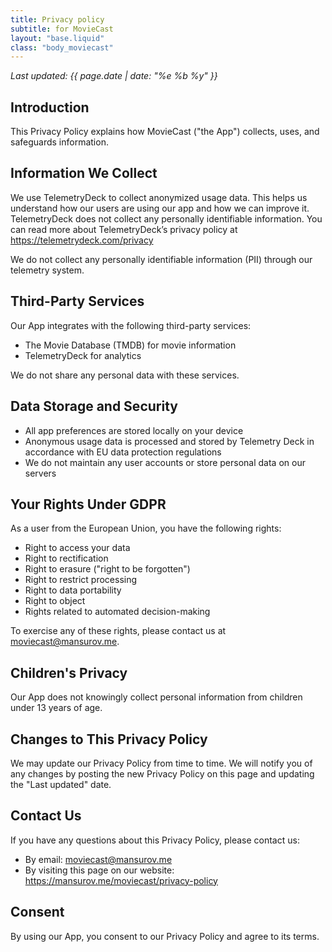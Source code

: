 ```yaml
---
title: Privacy policy
subtitle: for MovieCast
layout: "base.liquid"
class: "body_moviecast"
---
```


<i>Last updated: {{ page.date | date: "%e %b %y" }}</i>

## Introduction

This Privacy Policy explains how MovieCast ("the App") collects, uses, and safeguards information.

## Information We Collect

We use TelemetryDeck to collect anonymized usage data. This helps us understand how our users are using our app and how we can improve it. TelemetryDeck does not collect any personally identifiable information. You can read more about TelemetryDeck’s privacy policy at <https://telemetrydeck.com/privacy>

We do not collect any personally identifiable information (PII) through our telemetry system.

## Third-Party Services

Our App integrates with the following third-party services:

- The Movie Database (TMDB) for movie information
- TelemetryDeck for analytics

We do not share any personal data with these services.

## Data Storage and Security

- All app preferences are stored locally on your device
- Anonymous usage data is processed and stored by Telemetry Deck in accordance with EU data protection regulations
- We do not maintain any user accounts or store personal data on our servers

## Your Rights Under GDPR

As a user from the European Union, you have the following rights:

- Right to access your data
- Right to rectification
- Right to erasure ("right to be forgotten")
- Right to restrict processing
- Right to data portability
- Right to object
- Rights related to automated decision-making

To exercise any of these rights, please contact us at [moviecast@mansurov.me](mailto:moviecast@mansurov.me).

## Children's Privacy

Our App does not knowingly collect personal information from children under 13 years of age.

## Changes to This Privacy Policy

We may update our Privacy Policy from time to time. We will notify you of any changes by posting the new Privacy Policy on this page and updating the "Last updated" date.

## Contact Us

If you have any questions about this Privacy Policy, please contact us:

- By email: [moviecast@mansurov.me](mailto:moviecast@mansurov.me)
- By visiting this page on our website: <https://mansurov.me/moviecast/privacy-policy>

## Consent

By using our App, you consent to our Privacy Policy and agree to its terms.
